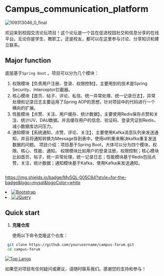 # Campus_communication_platform
![109313046_0_final](https://github.com/xiaoxinxing66/Campus_communication_platform/assets/93857716/e4d31f0a-d9f6-44c5-9d08-75cc67fced7a)

欢迎来到校园交流论坛项目！这个论坛是一个旨在促进校园社交和信息分享的在线平台。无论你是学生、教职工，还是校友，都可以在这里参与讨论、分享知识和建立联系。

## Major function

底层基于`Spring Boot` 。项目可以分为几个模块：
1. 权限模块【负责用户注册、登录、权限控制】，主要用到的技术是Spring Security、Interceptor拦截器。
2. 核心模块【首页、帖子、评论、私信、统一异常处理、统一记录日志】，异常处理和记录日志主要运用了Spring AOP的思想，针对项目中的代码进行一个横向的扩展。
3. 性能模块【点赞、关注、用户缓存、统计数据】，主要使用Redis保存点赞和关注、统计UV、DAU数据。并且缓存用户的信息、验证码、登录凭证到Redis，减小数据库访问压力。
4. 通知模块【系统通知，点赞、评论、关注】，主要使用Kafka消息队列来发送通知，并且将通知转换为Message存到表中，使用id判重来解决kafka重复发送数据的问题。
项目介绍：项目基于Spring Boot，大体可以分为四个模块，权限、核心、性能、通知。
权限模块比如用户的登录注册，权限控制；核心模块比如首页，帖子，统一异常处理，统一记录日志；性能模块基于Redis包括点赞，关注，统计数据；通知模块基于Kafka，使用Kafka来发送通知。

## 
https://img.shields.io/badge/MySQL-005C84?style=for-the-badge&logo=mysql&logoColor=white


<li><a href="https://getbootstrap.com" rel="nofollow"><img src="https://camo.githubusercontent.com/b13ed67c809178963ce9d538175b02649800772be1ce0cb02da5879e5614e236/68747470733a2f2f696d672e736869656c64732e696f2f62616467652f426f6f7473747261702d3536334437433f7374796c653d666f722d7468652d6261646765266c6f676f3d626f6f747374726170266c6f676f436f6c6f723d7768697465" alt="Bootstrap" data-canonical-src="https://img.shields.io/badge/Bootstrap-563D7C?style=for-the-badge&amp;logo=bootstrap&amp;logoColor=white" style="max-width: 100%;"></a></li>


<li><a href="https://jquery.com" rel="nofollow"><img src="https://camo.githubusercontent.com/15b7da9c5e50455ef7c50a5d642afad7ab8d752e575010116727c3865beb026d/68747470733a2f2f696d672e736869656c64732e696f2f62616467652f6a51756572792d3037363941443f7374796c653d666f722d7468652d6261646765266c6f676f3d6a7175657279266c6f676f436f6c6f723d7768697465" alt="JQuery" data-canonical-src="https://img.shields.io/badge/jQuery-0769AD?style=for-the-badge&amp;logo=jquery&amp;logoColor=white" style="max-width: 100%;"></a></li>

## Quick start

1. **克隆仓库**

   使用以下命令克隆这个仓库：

```bash
 git clone https://github.com/yourusername/campus-forum.git
 cd campus-forum
```



[![Top Langs](https://github-readme-stats.vercel.app/api/top-langs/?username=xiaoxinxing66)](https://github.com/xiaoxinxing66/Campus_communication_platform)

如果您对项目有任何疑问或建议，请随时联系我们。感谢您的支持和参与！
